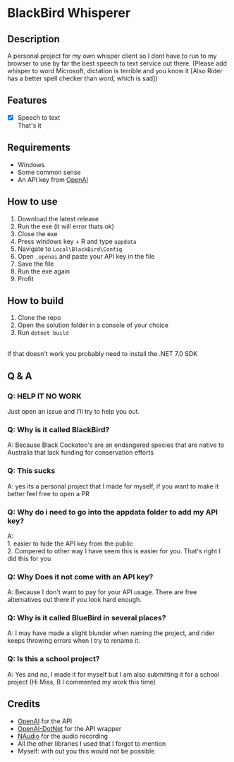 ﻿# BlackBird Whisperer

## Description
A personal project for my own whisper client so I dont have to run to my browser to use by far the best speech to text service out there.
(Please add whisper to word Microsoft, dictation is terrible and you know it [Also Rider has a better spell checker than word, which is sad])

## Features
- [x] Speech to text
<br> That's it

## Requirements
- Windows
- Some common sense
- An API key from [OpenAI](https://beta.openai.com/)

## How to use
1. Download the latest release
2. Run the exe (it will error thats ok)
3. Close the exe
4. Press windows key + R and type `appdata`
5. Navigate to `Local\BlackBird\Config`
6. Open `.openai` and paste your API key in the file
7. Save the file
8. Run the exe again
9. Profit

## How to build
1. Clone the repo
2. Open the solution folder in a console of your choice
3. Run `dotnet build`
<br>
If that doesn't work you probably need to install the .NET 7.0 SDK

## Q & A

### Q: HELP IT NO WORK

Just open an issue and I'll try to help you out.

### Q: Why is it called BlackBird?

A: Because Black Cockatoo's are an endangered species that are native to Australia that lack funding for conservation efforts

### Q: This sucks

A: yes its a personal project that I made for myself, if you want to make it better feel free to open a PR

### Q: Why do i need to go into the appdata folder to add my API key?

A: <br> 1. easier to hide the API key from the public
<br> 2. Compered to other way I have seem this is easier for you. That's right I did this for you

### Q: Why Does it not come with an API key?

A: Because I don't want to pay for your API usage. There are free alternatives out there if you look hard enough.

### Q: Why is it called BlueBird in several places?

A: I may have made a slight blunder when naming the project, and rider keeps throwing errors when I try to rename it.

### Q: Is this a school project?

A: Yes and no, I made it for myself but I am also submitting it for a school project (Hi Miss, B I commented my work this time)


## Credits
- [OpenAI](https://beta.openai.com/) for the API
- [OpenAI-DotNet](https://github.com/RageAgainstThePixel/OpenAI-DotNet) for the API wrapper
- [NAudio](https://github.com/naudio/NAudio) for the audio recording
- All the other libraries I used that I forgot to mention
- Myself: with out you this would not be possible
